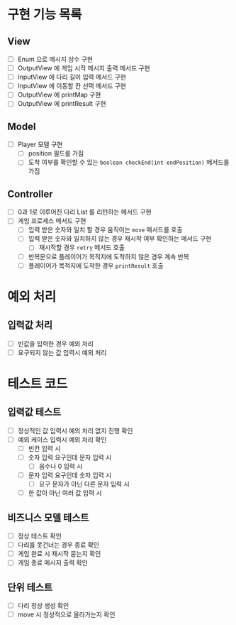 # 구현 기능 목록

## View
- [ ] Enum 으로 메시지 상수 구현
- [ ] OutputView 에 게임 시작 메시지 출력 메서드 구현
- [ ] InputView 에 다리 길이 입력 메서드 구현
- [ ] InputView 에 이동할 칸 선택 메서드 구현
- [ ] OutputView 에 printMap 구현
- [ ] OutputView 에 printResult 구현

## Model
- [ ] Player 모델 구현
  - [ ] position 필드를 가짐
  - [ ] 도착 여부를 확인할 수 있는 `boolean checkEnd(int endPosition)` 메서드를 가짐

## Controller
- [ ] 0과 1로 이루어진 다리 List 를 리턴하는 메서드 구현
- [ ] 게임 프로세스 메서드 구현
  - [ ] 입력 받은 숫자와 일치 할 경우 움직이는 `move` 메서드를 호출
  - [ ] 입력 받은 숫자와 일치하지 않는 경우 재시작 여부 확인하는 메서드 구현
    - [ ] 재시작할 경우 `retry` 메서드 호출
  - [ ] 반복문으로 플레이어가 목적지에 도착하지 않은 경우 계속 반복
  - [ ] 플레이어가 목적지에 도착한 경우 `printResult` 호출

# 예외 처리
## 입력값 처리
- [ ] 빈값을 입력한 경우 예외 처리
- [ ] 요구되지 않는 값 입력시 예외 처리

# 테스트 코드
## 입력값 테스트
- [ ] 정상적인 값 입력시 예외 처리 없지 진행 확인
- [ ] 예외 케이스 입력시 예외 처리 확인
  - [ ] 빈칸 입력 시
  - [ ] 숫자 입력 요구인데 문자 입력 시
    - [ ] 음수나 0 입력 시
  - [ ] 문자 입력 요구인데 숫자 입력 시
    - [ ] 요구 문자가 아닌 다른 문자 입력 시
  - [ ] 한 값이 아닌 여러 값 입력 시
## 비즈니스 모델 테스트
- [ ] 정상 테스트 확인
- [ ] 다리를 못건너는 경우 종료 확인
- [ ] 게임 완료 시 재시작 묻는지 확인
- [ ] 게임 종료 메시지 출력 확인
## 단위 테스트
- [ ] 다리 정상 생성 확인
- [ ] move 시 정상적으로 올라가는지 확인

